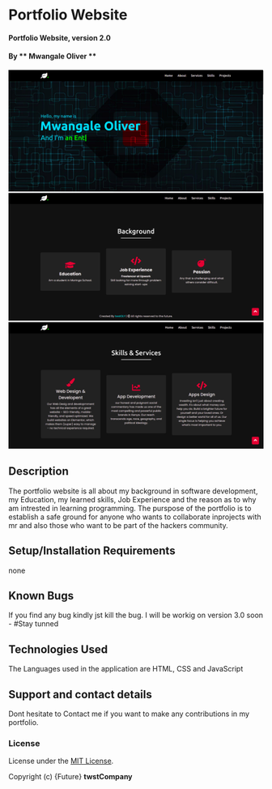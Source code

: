 # Portfolio Website
#### Portfolio Website, version 2.0
#### By ** Mwangale Oliver **

![Alt text](/images/landingpage.png?raw=true "Optional Title")
![Alt text](images/background.png?raw=true "Optional Title")
![Alt text](images/skills.png?raw=true "Optional Title")
## Description
The portfolio website is all about my background in software development, my Education, my learned skills, Job Experience and the reason as to why am intrested in learning programming.
The purspose of the portfolio is to establish a safe ground for anyone who wants to collaborate inprojects with mr and also those who want to be part of the hackers community.
## Setup/Installation Requirements
none
## Known Bugs
If you find any bug kindly jst kill the bug.
I will be workig on version 3.0 soon - #Stay tunned
## Technologies Used
The Languages used in the application are HTML, CSS and JavaScript
## Support and contact details
Dont hesitate to Contact me if you want to make any contributions in my portfolio.
### License
License under the [MIT License](LICENSE).

Copyright (c) {Future} **twstCompany**